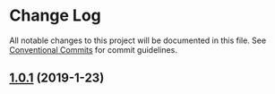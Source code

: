 # Change Log

All notable changes to this project will be documented in this file.
See [Conventional Commits](Https://conventionalcommits.org) for commit guidelines.

<!-- changelog -->

## [1.0.1](https://github.com/edenlabllc/medical_events/compare/1.0.1...1.0.1) (2019-1-23)



